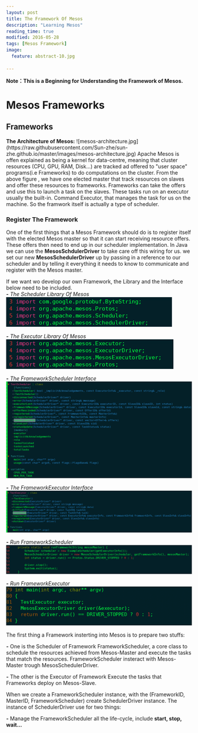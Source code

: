```yaml
---
layout: post
title: The Framework Of Mesos
description: "Learning Mesos"
reading_time: true
modified: 2016-05-28
tags: [Mesos Framework]
image:
  feature: abstract-10.jpg

---
```


<strong>Note：This is a Beginning for Understanding the Framework of Mesos.</strong>  
<h1>Mesos Frameworks</h1>
<h2>Frameworks</h2>
   <strong>The Architecture of Mesos:</strong>  
![mesos-architecture.jpg](https://raw.githubusercontent.com/Sun-zhe/sun-zhe.github.io/master/images/mesos-architecture.jpg)  
   Apache Mesos is offen explained as being a kernel for data-centre, meaning that cluster resources (CPU, GPU, RAM, Disk...) are tracked ad offered to "user space" programs(i.e Frameworks) to do computations on the cluster.
   From the above figure <Mesos-Architecture>, we have one elected master that track resources on slaves and offer these resources to frameworks. Frameworks can take the offers and use this to launch a task on the slaves. These tasks run on an executor usually the built-in. Command Executor, that manages the task for us on the machine. So the framwork itself is actually a type of scheduler.  

<h3>Register The Framework</h3>
   One of the first things that a Mesos Framework should do is to register itself with the elected Mesos master so that it can start receiving resource offers. These offers then need to end up in our scheduler implementation. In Java we can use the <strong>MesosSchdulerDriver</strong> to take care off this wiring for us. we set our new <strong>MesosSchedulerDriver</strong> up by passing in a reference to our scheduler and by telling it everything it needs to know to communicate and register with the Mesos master.  

   If we want wo develop our own Framework, the Library and the Interface below need to be included.  
<strong>-</strong> *The Scheduler Library Of Mesos*  
![SchedulerLibraryOfMesos.png](https://raw.githubusercontent.com/Sun-zhe/sun-zhe.github.io/master/images/mesos/SchedulerLibraryOfMesos.png)

<strong>-</strong> *The Executor Library Of Mesos*  
![ExecutorLibraryOfMesos.png](https://raw.githubusercontent.com/Sun-zhe/sun-zhe.github.io/master/images/mesos/ExecutorLibraryOfMesos.png)

<strong>-</strong> *The FrameworkScheduler Interface*  
![SchedulerInterface.png](https://raw.githubusercontent.com/Sun-zhe/sun-zhe.github.io/master/images/mesos/SchedulerInterface.png)
  
<strong>-</strong> *The FrameworkExecutor Interface*  
![ExecutorInterface.png](https://raw.githubusercontent.com/Sun-zhe/sun-zhe.github.io/master/images/mesos/ExecutorInterface.png)

<strong>-</strong> *Run FrameworkScheduler*  
![runFramework.png](https://raw.githubusercontent.com/Sun-zhe/sun-zhe.github.io/master/images/mesos/runFramework.png)


<strong>-</strong> *Run FrameworkExecutor*  
![runExecutor.png](https://raw.githubusercontent.com/Sun-zhe/sun-zhe.github.io/master/images/mesos/runExecutor.png)

   The first thing a Framework insterting into Mesos is to prepare two stuffs:

   <strong>-</strong> One is the Scheduler of Framework
   FrameworkScheduler, a core class to schedule the resources achieved from Mesos-Master and execute the tasks that match the resources. FrameworkScheduler insteract with Mesos-Master trough MesosSchedulerDriver.

   <strong>-</strong> The other is the Executor of Framework
   Execute the tasks that Frameworks deploy on Mesos-Slave.

   When we create a FrameworkScheduler instance, with the (FrameworkID, MasterID, FrameworkScheduler) create SchedulerDriver instance. The instance of SchedulerDriver use for two things:

   <strong>-</strong> Manage the FrameworkScheduler all the life-cycle, include <strong>start, stop, wait...</strong>







<link rel="stylesheet" href="/css/backtop.css">  <!-- Back Top -->
<script type="text/javascript" src="/js/backtop.js"></script>  <!-- Back Top -->

<div id="back-top">
  <a href="#top" title="Back Top"></a>
</div>




